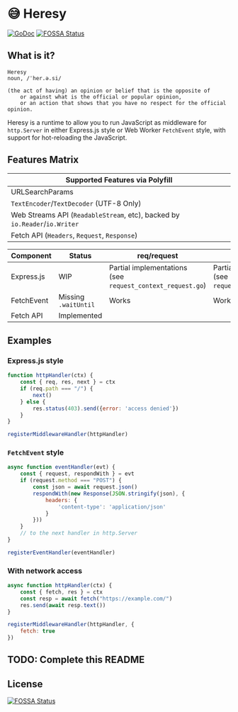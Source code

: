 # 😅 Heresy

[![GoDoc](https://godoc.org/go.miragespace.co/heresy?status.svg)](https://pkg.go.dev/go.miragespace.co/heresy)
[![FOSSA Status](https://app.fossa.com/api/projects/git%2Bgithub.com%2Fmiragespace%2Fheresy.svg?type=shield)](https://app.fossa.com/projects/git%2Bgithub.com%2Fmiragespace%2Fheresy?ref=badge_shield)

## What is it?

```
Heresy
noun, /ˈher.ə.si/

(the act of having) an opinion or belief that is the opposite of
    or against what is the official or popular opinion,
    or an action that shows that you have no respect for the official opinion.
```

Heresy is a runtime to allow you to run JavaScript as middleware for `http.Server` in either Express.js style or Web Worker `FetchEvent` style, with support for hot-reloading the JavaScript.

## Features Matrix

| **Supported Features via Polyfill**                                        |
|----------------------------------------------------------------------------|
| URLSearchParams                                                            |
| `TextEncoder`/`TextDecoder` (UTF-8 Only)                                   |
| Web Streams API (`ReadableStream`, etc), backed by `io.Reader`/`io.Writer` |
| Fetch API (`Headers`, `Request`, `Response`)                               |

| **Component** | Status               | req/request                                                     | resp/respondWith                                                 | next  |
|---------------|----------------------|-----------------------------------------------------------------|------------------------------------------------------------------|-------|
| Express.js    | WIP                  | Partial implementations <br> (see `request_context_request.go`) | Partial implementations <br> (see `request_context_response.go`) | Works |
| FetchEvent    | Missing `.waitUntil` | Works                                                           | Works                                                            | Works |
| Fetch API     | Implemented          |                                                                 |                                                                  |       |


## Examples

### Express.js style

```javascript
function httpHandler(ctx) {
	const { req, res, next } = ctx
    if (req.path === "/") {
        next()
    } else {
        res.status(403).send({error: 'access denied'})
    }
}

registerMiddlewareHandler(httpHandler)
```

### `FetchEvent` style

```javascript
async function eventHandler(evt) {
    const { request, respondWith } = evt
    if (request.method === "POST") {
        const json = await request.json()
        respondWith(new Response(JSON.stringify(json), {
            headers: {
                'content-type': 'application/json'
            }
        }))
    }
    // to the next handler in http.Server
}

registerEventHandler(eventHandler)
```

### With network access

```javascript
async function httpHandler(ctx) {
    const { fetch, res } = ctx
	const resp = await fetch("https://example.com/")
    res.send(await resp.text())
}

registerMiddlewareHandler(httpHandler, {
    fetch: true
})
```

## TODO: Complete this README

## License
[![FOSSA Status](https://app.fossa.com/api/projects/git%2Bgithub.com%2Fmiragespace%2Fheresy.svg?type=large)](https://app.fossa.com/projects/git%2Bgithub.com%2Fmiragespace%2Fheresy?ref=badge_large)